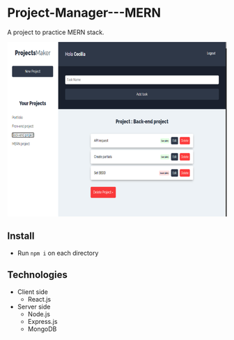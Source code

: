 # Project-Manager---MERN

A project to practice MERN stack.

<img width='700' height='400' src='./image.PNG' alt='screenShot'>

## Install

- Run `npm i` on each directory

## Technologies

- Client side
  - React.js
- Server side
  - Node.js
  - Express.js
  - MongoDB